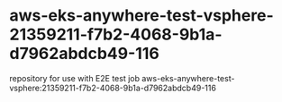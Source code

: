 # aws-eks-anywhere-test-vsphere-21359211-f7b2-4068-9b1a-d7962abdcb49-116
repository for use with E2E test job aws-eks-anywhere-test-vsphere:21359211-f7b2-4068-9b1a-d7962abdcb49-116
